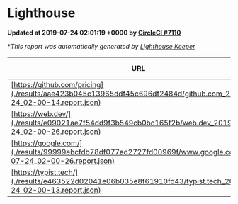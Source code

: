 
# Lighthouse

**Updated at 2019-07-24 02:01:19 +0000 by [CircleCI #7110](https://circleci.com/gh/ItinerisLtd/lighthouse-keeper-example/7110)**

**This report was automatically generated by [Lighthouse Keeper](https://github.com/itinerisltd/lighthouse-keeper)*

| URL | Performance | Accessibility | Best Practices | SEO | PWA | Updated At |
| --- | --- | --- | --- | --- | --- | --- |
| [https://github.com/pricing](./results/aae423b045c13965ddf45c696df2484d/github.com_2019-07-24_02-00-14.report.json) | 0.9 | 0.93 | 0.93 | 0.92 | 0.56 | 2019-07-24T02:00:14.718Z |
| [https://web.dev/](./results/e09021ae7f54dd9f3b549cb0bc165f2b/web.dev_2019-07-24_02-00-26.report.json) | 0.91 | 0.9 | 1 | 0.96 | 1 | 2019-07-24T02:00:26.988Z |
| [https://google.com/](./results/99999ebcfdb78df077ad2727fd00969f/www.google.com_2019-07-24_02-00-26.report.json) | 0.95 | 0.86 | 0.93 | 0.83 | 0.56 | 2019-07-24T02:00:26.799Z |
| [https://typist.tech/](./results/e463522d02041e06b035e8f61910fd43/typist.tech_2019-07-24_02-00-13.report.json) | 1 |  |  |  |  | 2019-07-24T02:00:13.676Z |
